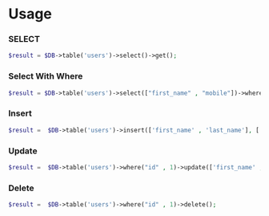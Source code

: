 # Usage

### SELECT
```php
$result = $DB->table('users')->select()->get();
```

### Select With Where
```php
$result = $DB->table('users')->select(["first_name" , "mobile"])->where("age" , ">" , 22)->get();
```

### Insert
```php
$result =  $DB->table('users')->insert(['first_name' , 'last_name'], ['hamed' , 'akbarzadeh']);
```

### Update
```php
$result =  $DB->table('users')->where("id" , 1)->update(['first_name' , 'HmD']);
```
### Delete
```php
$result =  $DB->table('users')->where("id" , 1)->delete();
```
